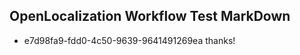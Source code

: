 ## OpenLocalization Workflow Test MarkDown
* e7d98fa9-fdd0-4c50-9639-9641491269ea thanks!

<!--HONumber=Sep16_HO1-->


